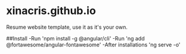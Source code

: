 # xinacris.github.io
Resume website template, use it as it's your own.

##Install
-Run 'npm install -g @angular/cli'
-Run 'ng add @fortawesome/angular-fontawesome'
-After installations 'ng serve -o'
